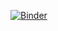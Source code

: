 [![Binder](https://binder.pangeo.io/badge_logo.svg)](https://binder.pangeo.io/v2/gh/taylorreiter/2021-sourmash-taxonomy-hackathon/master)
